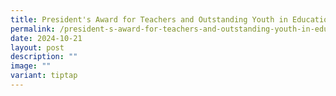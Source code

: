 ```yaml
---
title: President's Award for Teachers and Outstanding Youth in Education Award 2025
permalink: /president-s-award-for-teachers-and-outstanding-youth-in-education-award-2025/
date: 2024-10-21
layout: post
description: ""
image: ""
variant: tiptap
---
```


